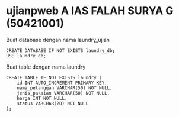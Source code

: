 # ujianpweb A IAS FALAH SURYA G (50421001)

Buat database dengan nama laundry_ujian
```
CREATE DATABASE IF NOT EXISTS laundry_db;  
USE laundry_db;
```
Buat table dengan nama laundry  
```
CREATE TABLE IF NOT EXISTS laundry (  
    id INT AUTO_INCREMENT PRIMARY KEY,
    nama_pelanggan VARCHAR(50) NOT NULL,  
    jenis_pakaian VARCHAR(50) NOT NULL,  
    harga INT NOT NULL,  
    status VARCHAR(20) NOT NULL  
);
```
